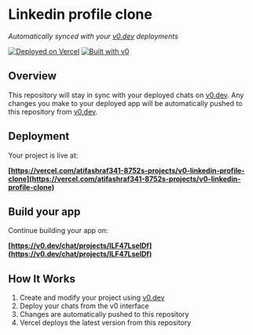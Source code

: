# Linkedin profile clone

*Automatically synced with your [v0.dev](https://v0.dev) deployments*

[![Deployed on Vercel](https://img.shields.io/badge/Deployed%20on-Vercel-black?style=for-the-badge&logo=vercel)](https://vercel.com/atifashraf341-8752s-projects/v0-linkedin-profile-clone)
[![Built with v0](https://img.shields.io/badge/Built%20with-v0.dev-black?style=for-the-badge)](https://v0.dev/chat/projects/ILF47LselDf)

## Overview

This repository will stay in sync with your deployed chats on [v0.dev](https://v0.dev).
Any changes you make to your deployed app will be automatically pushed to this repository from [v0.dev](https://v0.dev).

## Deployment

Your project is live at:

**[https://vercel.com/atifashraf341-8752s-projects/v0-linkedin-profile-clone](https://vercel.com/atifashraf341-8752s-projects/v0-linkedin-profile-clone)**

## Build your app

Continue building your app on:

**[https://v0.dev/chat/projects/ILF47LselDf](https://v0.dev/chat/projects/ILF47LselDf)**

## How It Works

1. Create and modify your project using [v0.dev](https://v0.dev)
2. Deploy your chats from the v0 interface
3. Changes are automatically pushed to this repository
4. Vercel deploys the latest version from this repository